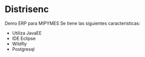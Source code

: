 # Distrisenc
Demo ERP para MIPYMES
Se tiene las siguientes características:
- Utiliza JavaEE
- IDE Eclipse
- Wildfly
- Postgresql

